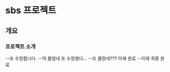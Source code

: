 <!-- markdown언어 -->

# sbs 프로젝트
## 개요
### 프로젝트 소개
--또 수정합니다.
--어 몰랐네 또 수정했다...
--또 몰랐네??? 이제 완료
--이제 최종 완료
